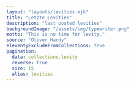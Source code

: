 ```yaml
---
layout: "layouts/levities.njk"
title: "Letzte Levities"
description: "last posted levities"
backgroundImage: "/assets/img/typewriter.png"
motto: "This is no time for levity."
source: "Oliver Hardy"
eleventyExcludeFromCollections: true
pagination:
  data: collections.levity
  reverse: true
  size: 15
  alias: levities
---
```

